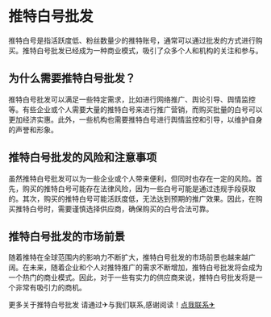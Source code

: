 # 推特白号批发

推特白号是指活跃度低、粉丝数量少的推特账号，通常可以通过批发的方式进行购买。推特白号批发已经成为一种商业模式，吸引了众多个人和机构的关注和参与。

## 为什么需要推特白号批发？

推特白号批发可以满足一些特定需求，比如进行网络推广、舆论引导、舆情监控等。有些企业或个人需要大量的推特白号来进行推广营销，而购买批量的白号可以更加经济实惠。此外，一些机构也需要推特白号进行舆情监控和引导，以维护自身的声誉和形象。

## 推特白号批发的风险和注意事项

虽然推特白号批发可以为一些企业或个人带来便利，但同时也存在一定的风险。首先，购买的推特白号可能存在法律风险，因为一些白号可能是通过违规手段获取的。其次，购买的推特白号可能活跃度低，无法达到预期的推广效果。因此，在购买推特白号时，需要谨慎选择供应商，确保购买的白号合法可靠。

## 推特白号批发的市场前景

随着推特在全球范围内的影响力不断扩大，推特白号批发的市场前景也越来越广阔。在未来，随着企业和个人对推特推广的需求不断增加，推特白号批发将会成为一个热门的商业模式。因此，对于一些有实力的供应商来说，推特白号批发将是一个非常有吸引力的商机。

更多关于推特白号批发 请通过✈与我们联系,感谢阅读！[点我联系✈](https://go.k02.cc)